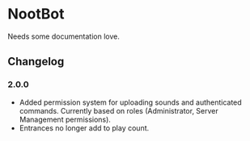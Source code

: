 # NootBot

Needs some documentation love.

## Changelog

### 2.0.0

- Added permission system for uploading sounds and authenticated commands. Currently based on roles (Administrator, Server Management permissions).
- Entrances no longer add to play count.
